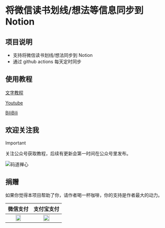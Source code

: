 # 将微信读书划线/想法等信息同步到 Notion

## 项目说明

- 支持将微信读书划线/想法同步到 Notion
- 通过 github actions 每天定时同步

## 使用教程

[文字教程](https://mp.weixin.qq.com/s/uOtyp-88iPIfN10szycBvg)

[Youtube](https://www.youtube.com/watch?v=q_k_0l2zSKA&ab_channel=sailor)

[BiliBili](https://www.bilibili.com/video/BV1n8ErzUEeB)

## 欢迎关注我

> [!IMPORTANT]  
> 关注公众号获取教程，后续有更新会第一时间在公众号里发布。

![码道禅心](https://imgs.freeimg.cn/s/6824fcb1d075c.png)

## 捐赠

如果你觉得本项目帮助了你，请作者喝一杯咖啡，你的支持是作者最大的动力。

| 微信支付                                                                                      | 支付宝支付                                                                                    |
| --------------------------------------------------------------------------------------------- | --------------------------------------------------------------------------------------------- |
| <div align="center"><img src="https://imgs.freeimg.cn/s/6824fb0dcdea1.png" width="50%"></div> | <div align="center"><img src="https://imgs.freeimg.cn/s/6824fb0dc2a42.jpg" width="50%"></div> |
